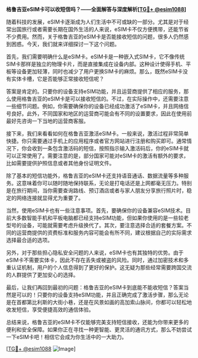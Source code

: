 **格鲁吉亚eSIM卡可以收短信吗？——全面解答与深度解析[[TG💪+ @esim1088](https://t.me/s/esim1088)]**

随着科技的发展，eSIM卡逐渐成为人们生活中不可或缺的一部分。尤其是对于经常出国旅行或者需要长期在国外生活的人来说，eSIM卡不仅方便携带，还能节省不少费用。然而，关于格鲁吉亚的eSIM卡是否能接收短信的问题，很多人仍然感到困惑。今天，我们就来详细探讨一下这个问题。

首先，我们需要明确什么是eSIM卡。eSIM卡是一种嵌入式SIM卡，它不像传统SIM卡那样是独立的物理卡片，而是直接集成在设备内部。这种设计使得手机、平板等设备更加轻薄，同时也减少了用户更换SIM卡的麻烦。那么，既然eSIM卡没有实体卡槽，它是否能够正常接收短信呢？

答案是肯定的。只要你的设备支持eSIM功能，并且运营商提供了相应的服务，那么使用格鲁吉亚的eSIM卡是可以接收短信的。不过，在实际操作中，还需要注意一些细节问题。例如，你需要确保你的设备已经成功激活了eSIM卡，并且网络信号良好。此外，不同国家和地区的运营商可能会有不同的设置要求，因此在使用前最好先咨询一下当地的运营商客服。

接下来，我们来看看如何在格鲁吉亚激活eSIM卡。一般来说，激活过程非常简单快捷。你只需要通过手机上的应用程序或者官方网站进行注册和购买即可。通常情况下，你会收到一条包含激活码的短信，按照指示输入激活码后，你的eSIM卡就可以正常使用了。需要注意的是，部分国家可能对eSIM卡的激活有额外的要求，比如需要提供护照信息或者其他身份证明文件。

除了基本的短信功能外，格鲁吉亚的eSIM卡还支持语音通话、数据流量等多种服务。这意味着你可以随时随地保持联系，无论是打电话还是上网都毫无压力。特别是在旅行期间，当你需要查询路线、预订酒店或者与家人朋友分享旅行照片时，稳定的网络连接就显得尤为重要了。

当然，使用eSIM卡也有一些注意事项。首先，要确保你的设备兼容eSIM技术。目前大多数智能手机和平板电脑都已经支持eSIM功能，但如果你使用的是一些较老型号的设备，可能就需要考虑升级换代了。其次，要注意选择合适的套餐方案。不同的运营商提供的资费标准和服务内容可能会有所不同，建议根据自己的实际需求选择最合适的选项。

另外，对于那些担心隐私安全问题的人来说，eSIM卡也有其独特的优势。由于eSIM卡不需要实体卡，因此不存在丢失或被盗的风险。同时，通过加密技术和多重认证机制，用户的个人信息得到了更好的保护。这无疑为那些经常需要跨国交流的人群提供了更加安心的选择。

最后，让我们再回到最初的问题：格鲁吉亚的eSIM卡到底能不能收短信？答案当然是可以的！只要你的设备支持eSIM功能，并且正确完成了激活步骤，那么无论是在首都第比利斯的大街小巷，还是在风景如画的高加索山脉间，你都可以轻松地收发短信，享受便捷高效的通信体验。

总结来说，格鲁吉亚的eSIM卡不仅能够完美支持短信接收，还能为你带来更多的便利和安全保障。如果你正在寻找一种更智能、更灵活的通讯方式，那么不妨尝试一下eSIM卡吧！相信它会成为你生活中的一大助力。

[[TG💪+ @esim1088](https://t.me/s/esim1088) ![Image](https://i.postimg.cc/4NQfJmqS/Snipaste-2025-05-13-00-14-12.png)]